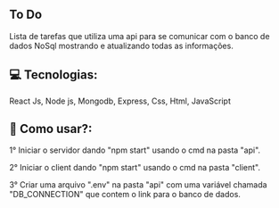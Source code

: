 ## To Do 

Lista de tarefas que utiliza uma api para se comunicar com o banco de dados NoSql mostrando e atualizando todas as informações.

## 💻 Tecnologias:

React Js,
Node js,
Mongodb,
Express,
Css,
Html,
JavaScript

## 	🔌  Como usar?:

1° Iniciar o servidor dando "npm start" usando o cmd na pasta "api".

2° Iniciar o client dando "npm start" usando o cmd na pasta "client".

3° Criar uma arquivo ".env" na pasta "api" com uma variável chamada "DB_CONNECTION" que contem o link para o banco de dados.
